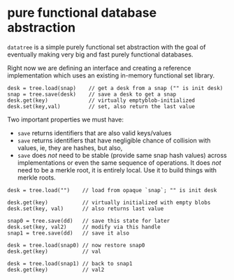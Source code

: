 # pure functional database abstraction

`datatree` is a simple purely functional set abstraction with the goal
of eventually making very big and fast purely functional databases.

Right now we are defining an interface and creating a reference
implementation which uses an existing in-memory functional set library.

```
desk = tree.load(snap)    // get a desk from a snap ("" is init desk)
snap = tree.save(desk)    // save a desk to get a snap
desk.get(key)             // virtually emptyblob-initialized
desk.set(key,val)         // set, also return the last value
```

Two important properties we must have:
- `save` returns identifiers that are also valid keys/values
- `save` returns identifiers that have negligible chance of collision
  with values, ie, they are hashes, but also,
- `save` does *not* need to be stable (provide same snap hash values)
  across implementations or even the same sequence of operations.
  It does *not* need to be a merkle root, it is entirely local. Use
  it to build things with merkle roots.


```
desk = tree.load("")    // load from opaque `snap`; "" is init desk

desk.get(key)           // virtually initialized with empty blobs
desk.set(key, val)      // also returns last value

snap0 = tree.save(dd)   // save this state for later
desk.set(key, val2)     // modify via this handle
snap1 = tree.save(dd)   // save it also

desk = tree.load(snap0) // now restore snap0
desk.get(key)           // val

desk = tree.load(snap1) // back to snap1
desk.get(key)           // val2
```